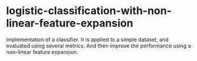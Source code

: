 # logistic-classification-with-non-linear-feature-expansion
Implementation of a classifier. It is applied to a simple dataset, and evaluated using several metrics. And then improve the performance using a non-linear feature expansion.
